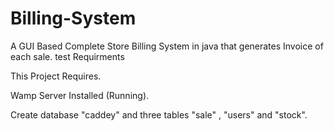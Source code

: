 # Billing-System
A GUI Based Complete Store Billing System in java that generates Invoice of each sale.
test
      Requirments
      
This Project Requires.

Wamp Server Installed (Running).

Create database  "caddey"  and three tables "sale" , "users" and "stock".
